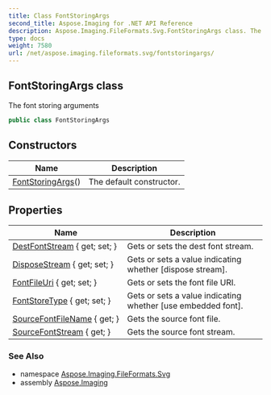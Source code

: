 ```yaml
---
title: Class FontStoringArgs
second_title: Aspose.Imaging for .NET API Reference
description: Aspose.Imaging.FileFormats.Svg.FontStoringArgs class. The font storing arguments
type: docs
weight: 7580
url: /net/aspose.imaging.fileformats.svg/fontstoringargs/
---
```

## FontStoringArgs class

The font storing arguments

```csharp
public class FontStoringArgs
```

## Constructors

| Name | Description |
| --- | --- |
| [FontStoringArgs](fontstoringargs/)() | The default constructor. |

## Properties

| Name | Description |
| --- | --- |
| [DestFontStream](../../aspose.imaging.fileformats.svg/fontstoringargs/destfontstream/) { get; set; } | Gets or sets the dest font stream. |
| [DisposeStream](../../aspose.imaging.fileformats.svg/fontstoringargs/disposestream/) { get; set; } | Gets or sets a value indicating whether [dispose stream]. |
| [FontFileUri](../../aspose.imaging.fileformats.svg/fontstoringargs/fontfileuri/) { get; set; } | Gets or sets the font file URI. |
| [FontStoreType](../../aspose.imaging.fileformats.svg/fontstoringargs/fontstoretype/) { get; set; } | Gets or sets a value indicating whether [use embedded font]. |
| [SourceFontFileName](../../aspose.imaging.fileformats.svg/fontstoringargs/sourcefontfilename/) { get; } | Gets the source font file. |
| [SourceFontStream](../../aspose.imaging.fileformats.svg/fontstoringargs/sourcefontstream/) { get; } | Gets the source font stream. |

### See Also

* namespace [Aspose.Imaging.FileFormats.Svg](../../aspose.imaging.fileformats.svg/)
* assembly [Aspose.Imaging](../../)


